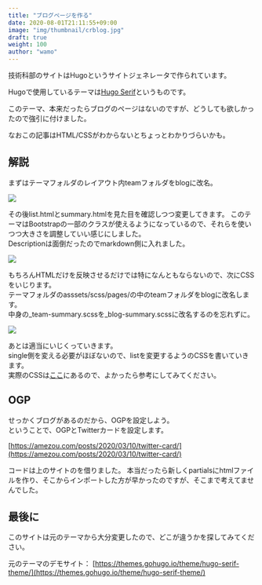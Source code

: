 ```yaml
---
title: "ブログページを作る"
date: 2020-08-01T21:11:55+09:00
image: "img/thumbnail/crblog.jpg"
draft: true
weight: 100
author: "wamo"
---
```


技術科部のサイトはHugoというサイトジェネレータで作られています。

Hugoで使用しているテーマは[Hugo Serif](https://github.com/jugglerx/hugo-serif-theme)というものです。

このテーマ、本来だったらブログのページはないのですが、どうしても欲しかったので強引に付けました。

なおこの記事はHTML/CSSがわからないとちょっとわかりづらいかも。

## 解説

まずはテーマフォルダのレイアウト内teamフォルダをblogに改名。

![](/img/crblog/1.png)

その後list.htmlとsummary.htmlを見た目を確認しつつ変更してきます。
このテーマはBootstrapの一部のクラスが使えるようになっているので、それらを使いつつ大きさを調整していい感じにしました。  
Descriptionは面倒だったのでmarkdown側に入れました。

![](/img/crblog/2.png)

もちろんHTMLだけを反映させるだけでは特になんともならないので、次にCSSをいじります。  
テーマフォルダのasssets/scss/pages/の中のteamフォルダをblogに改名します。  
中身の_team-summary.scssを_blog-summary.scssに改名するのを忘れずに。  

![](/img/crblog/3.png)

あとは適当にいじくっていきます。  
single側を変える必要がほぼないので、listを変更するようのCSSを書いていきます。  
実際のCSSは[ここ](https://github.com/unls/techhugo/blob/master/themes/hugo-serif-theme/assets/scss/pages/blog/_blog-summary.scss)にあるので、よかったら参考にしてみてください。

## OGP

せっかくブログがあるのだから、OGPを設定しよう。  
ということで、OGPとTwitterカードを設定します。  

[https://amezou.com/posts/2020/03/10/twitter-card/](https://amezou.com/posts/2020/03/10/twitter-card/)

コードは上のサイトのを借りました。
本当だったら新しくpartialsにhtmlファイルを作り、そこからインポートした方が早かったのですが、そこまで考えてませんでした。

## 最後に

このサイトは元のテーマから大分変更したので、どこが違うかを探してみてください。

元のテーマのデモサイト：
[https://themes.gohugo.io/theme/hugo-serif-theme/](https://themes.gohugo.io/theme/hugo-serif-theme/)





